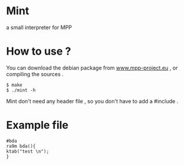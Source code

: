 Mint
====

a small interpreter for MPP

How to use ?
====

You can download the debian package from www.mpp-project.eu , or compiling the sources .

    $ make
    $ ./mint -h
    
    
Mint don't need any header file , so you don't have to add a #include .


Example file
====  

    #bda
    ra9m bda(){
    ktab("test \n");
    }
  
  
